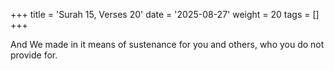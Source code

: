 +++
title = 'Surah 15, Verses 20'
date = '2025-08-27'
weight = 20
tags = []
+++

And We made in it means of sustenance for you and others, who you do not provide for.